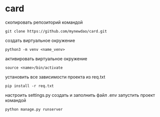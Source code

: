 # card
скопировать репозиторий командой 
```
git clone https://github.com/mynewdao/card.git
```
создать виртуальное окружение 
```
python3 -m venv <name_venv>
```
активировать виртуальное окружение
```
source <name>/bin/activate
```
установить все зависимости проекта из req.txt 
```
pip install -r req.txt
```

настроить settings.py создать и заполнить файл .env 
запустить проект командой 

```
python manage.py runserver
```
